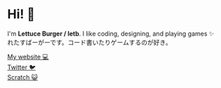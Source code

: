 # Hi! 👋

I'm **Lettuce Burger / letb**. I like coding, designing, and playing games ✨  
れたすばーがーです。コード書いたりゲームするのが好き。

[My website 💻](https://letb.f5.si)  
[Twitter 🐦](https://twitter.com/letb_tw)  
[Scratch 😺](https://scratch.mit.edu/letb_dev/)
